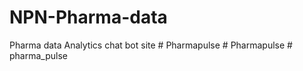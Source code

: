 # NPN-Pharma-data
 Pharma data Analytics chat bot site
#   P h a r m a p u l s e  
 #   P h a r m a p u l s e  
 #   p h a r m a _ p u l s e  
 